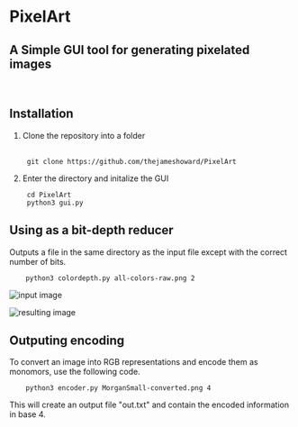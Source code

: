 # PixelArt
## A Simple GUI tool for generating pixelated images

<br>

## Installation
1. Clone the repository into a folder<br><br>

        git clone https://github.com/thejameshoward/PixelArt

2. Enter the directory and initalize the GUI

        cd PixelArt
        python3 gui.py

## Using as a bit-depth reducer
Outputs a file in the same directory as the input file except with the correct number of bits.

        python3 colordepth.py all-colors-raw.png 2


![input image](https://github.com/thejameshoward/PixelArt/blob/main/all-color-raw.png?raw=true)

![resulting image](https://github.com/thejameshoward/PixelArt/blob/main/all-colors-raw-converted.png?raw=true)

## Outputing encoding
To convert an image into RGB representations and encode them as monomors, use the following code.

        python3 encoder.py MorganSmall-converted.png 4

This will create an output file "out.txt" and contain the encoded information in base 4.

